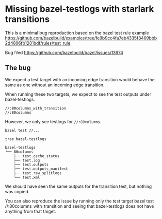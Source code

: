 # Missing bazel-testlogs with starlark transitions

This is a minimal bug reproduction based on the bazel test rule example https://github.com/bazelbuild/examples/tree/fe9b9cc4fa7eb4335f3409bbb2d4806fb1201bdf/rules/test_rule

Bug filed https://github.com/bazelbuild/bazel/issues/13674

## The bug 

We expect a test target with an incoming edge transition would behave the same as one without an incoming edge transition.

When running these two targets, we expect to see the test outputs under bazel-testlogs.

```
//:80columns_with_transition
//:80columns
```

However, we only see testlogs for `//:80columns`. 

```
bazel test //...

tree bazel-testlogs

bazel-testlogs
└── 80columns
    ├── test.cache_status
    ├── test.log
    ├── test.outputs
    ├── test.outputs_manifest
    ├── test.raw_splitlogs
    └── test.xml
```

We should have seen the same outputs for the transition test, but nothing was copied.

You can also reproduce the issue by running only the test target bazel test //:80columns_with_transition and seeing that bazel-testlogs does not have anything from that target.
